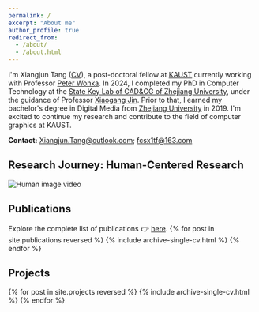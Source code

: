 ```yaml
---
permalink: /
excerpt: "About me"
author_profile: true
redirect_from: 
  - /about/
  - /about.html
---
```


<!-- ## About Me ([CV](/files/CV/cv.pdf)) -->
I'm Xiangjun Tang ([CV](/files/CV/cv.pdf)), a post-doctoral fellow at [KAUST](https://www.kaust.edu.sa/en/research/generative-ai) currently working with Professor [Peter Wonka]("https://peterwonka.net/"). In 2024, I completed my PhD in Computer Technology at the [State Key Lab of CAD&CG of Zhejiang University](http://www.cad.zju.edu.cn), under the guidance of Professor [Xiaogang Jin]("http://www.cad.zju.edu.cn/home/jin"). Prior to that, I earned my bachelor's degree in Digital Media from [Zhejiang University](https://www.zju.edu.cn/english/) in 2019. I'm excited to continue my research and contribute to the field of computer graphics at KAUST.


**Contact:** Xiangjun.Tang@outlook.com; fcsx1tf@163.com

## Research Journey: Human-Centered Research

![Human image video](/files/experience.png)


## Publications
Explore the complete list of publications 👉️ [here](/publications).
  {% for post in site.publications reversed %}
    {% include archive-single-cv.html %}
  {% endfor %}

## Projects

  {% for post in site.projects reversed %}
    {% include archive-single-cv.html %}
  {% endfor %}

